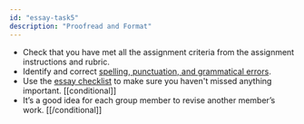 ```yaml
---
id: "essay-task5"
description: "Proofread and Format"
---
```


- Check that you have met all the assignment criteria from the assignment instructions and rubric.
- Identify and correct [spelling, punctuation, and grammatical errors](https://learninglab.rmit.edu.au/assessments/getting-started-with-assignments/revising-organising-accessibility/).
- Use the [essay checklist](https://learninglab.rmit.edu.au/assessments/essays/review/) to make sure you haven't missed anything important.
[[conditional]]
- It’s a good idea for each group member to revise another member’s work. 
[[/conditional]]